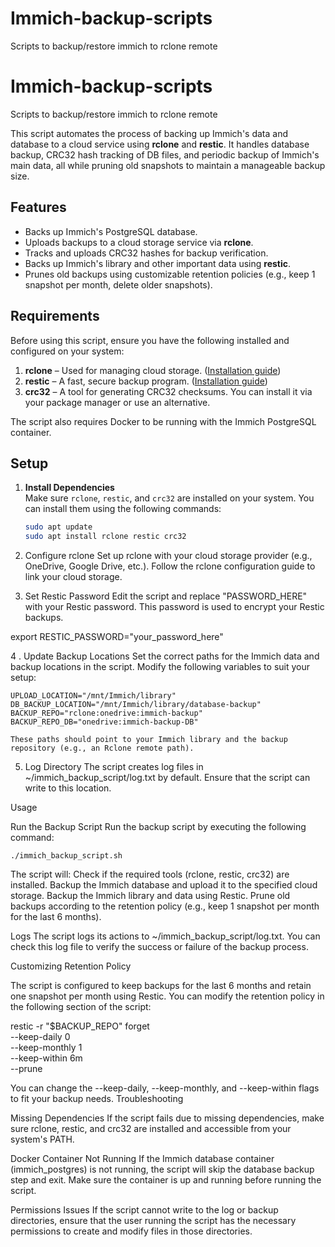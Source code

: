 # Immich-backup-scripts
Scripts to backup/restore immich to rclone remote 
# Immich-backup-scripts
Scripts to backup/restore immich to rclone remote 

This script automates the process of backing up Immich's data and database to a cloud service using **rclone** and **restic**. It handles database backup, CRC32 hash tracking of DB files, and periodic backup of Immich's main data, all while pruning old snapshots to maintain a manageable backup size.

## Features

- Backs up Immich's PostgreSQL database.
- Uploads backups to a cloud storage service via **rclone**.
- Tracks and uploads CRC32 hashes for backup verification.
- Backs up Immich's library and other important data using **restic**.
- Prunes old backups using customizable retention policies (e.g., keep 1 snapshot per month, delete older snapshots).

## Requirements

Before using this script, ensure you have the following installed and configured on your system:

1. **rclone** – Used for managing cloud storage. ([Installation guide](https://rclone.org/install/))
2. **restic** – A fast, secure backup program. ([Installation guide](https://restic.readthedocs.io/en/latest/))
3. **crc32** – A tool for generating CRC32 checksums. You can install it via your package manager or use an alternative.

The script also requires Docker to be running with the Immich PostgreSQL container.

## Setup

1. **Install Dependencies**  
   Make sure `rclone`, `restic`, and `crc32` are installed on your system. You can install them using the following commands:
   
   ```bash
   sudo apt update
   sudo apt install rclone restic crc32

2. Configure rclone
    Set up rclone with your cloud storage provider (e.g., OneDrive, Google Drive, etc.).
    Follow the rclone configuration guide to link your cloud storage.

3. Set Restic Password
    Edit the script and replace "PASSWORD_HERE" with your Restic password.
    This password is used to encrypt your Restic backups.

export RESTIC_PASSWORD="your_password_here"

4 . Update Backup Locations
Set the correct paths for the Immich data and backup locations in the script. Modify the following variables to suit your setup:

    UPLOAD_LOCATION="/mnt/Immich/library"
    DB_BACKUP_LOCATION="/mnt/Immich/library/database-backup"
    BACKUP_REPO="rclone:onedrive:immich-backup"
    BACKUP_REPO_DB="onedrive:immich-backup-DB"

    These paths should point to your Immich library and the backup repository (e.g., an Rclone remote path).

  5. Log Directory
    The script creates log files in ~/immich_backup_script/log.txt by default. Ensure that the script can write to this location.

Usage

  Run the Backup Script
  Run the backup script by executing the following command:

    ./immich_backup_script.sh

  The script will:
        Check if the required tools (rclone, restic, crc32) are installed.
        Backup the Immich database and upload it to the specified cloud storage.
        Backup the Immich library and data using Restic.
        Prune old backups according to the retention policy (e.g., keep 1 snapshot per month for the last 6 months).

   Logs
    The script logs its actions to ~/immich_backup_script/log.txt. You can check this log file to verify the success or failure of the backup process.

Customizing Retention Policy

The script is configured to keep backups for the last 6 months and retain one snapshot per month using Restic. You can modify the retention policy in the following section of the script:

restic -r "$BACKUP_REPO" forget \
    --keep-daily 0 \
    --keep-monthly 1 \
    --keep-within 6m \
    --prune

You can change the --keep-daily, --keep-monthly, and --keep-within flags to fit your backup needs.
Troubleshooting

  Missing Dependencies
    If the script fails due to missing dependencies, make sure rclone, restic, and crc32 are installed and accessible from your system's PATH.
  
   Docker Container Not Running
    If the Immich database container (immich_postgres) is not running, the script will skip the database backup step and exit. Make sure the container is up and running before running the script.

  Permissions Issues
    If the script cannot write to the log or backup directories, ensure that the user running the script has the necessary permissions to create and modify files in those directories.
